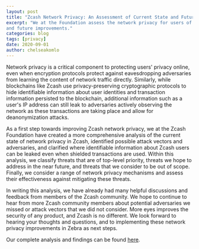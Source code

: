```yaml
---
layout: post
title: "Zcash Network Privacy: An Assessment of Current State and Future Work."
excerpt: "We at the Foundation assess the network privacy for users of Zcash
and future improvements."
categories: blog
tags: [privacy]
date: 2020-09-01
author: chelseakomlo
---
```


Network privacy is a critical component to protecting users' privacy online,
even when encryption protocols protect against eavesdropping adversaries from
learning the content of network traffic directly.
Similarly, while blockchains like Zcash use privacy-preserving cryptographic
protocols to hide identifiable information about user identities and
transaction information persisted to the blockchain, additional information
such as a user's IP address can still leak to adversaries actively observing
the network as these transactions are taking place and allow for
deanonymization attacks.

As a first step towards improving Zcash network privacy, we at the Zcash
Foundation have created a more
comprehensive analysis of the current state of network privacy in Zcash,
identified possible attack vectors and adversaries,
and clarified where identifiable information about Zcash users can be leaked
even when shielded transactions are used.
Within this analysis, we classify threats that are of
top-level priority, threats we hope to address in the near future, and threats
that we consider to be out of scope. Finally, we consider a range of network
privacy mechanisms and assess their effectiveness against mitigating these
threats.

In writing this analysis, we have already had many helpful discussions and
feedback from members of the Zcash community.
We hope to continue to hear from more Zcash community members about potential
adversaries we missed or attack vectors that we did not consider. More eyes
improves the security of any product, and Zcash is no different. We look forward to
hearing your thoughts and questions, and to implementing these network privacy
improvements in Zebra as next steps.

Our complete analysis and findings can be found
[here](https://github.com/ZcashFoundation/tech-reports/blob/master/network-privacy-assessment/network-privacy.pdf).



